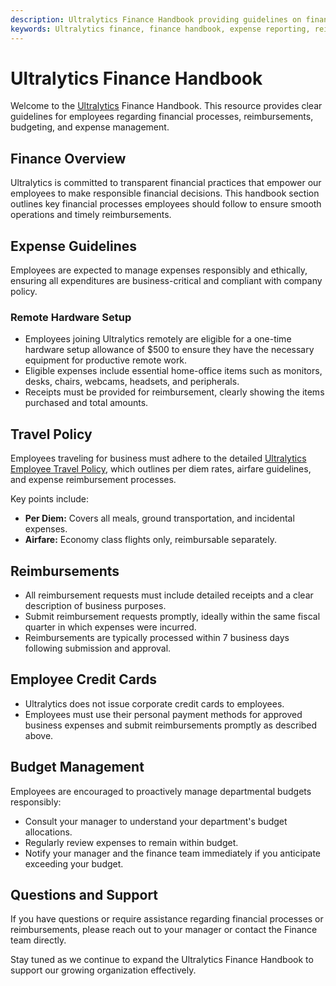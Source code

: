 ```yaml
---
description: Ultralytics Finance Handbook providing guidelines on financial procedures, travel policy, reimbursement processes, and expense management.
keywords: Ultralytics finance, finance handbook, expense reporting, reimbursements, travel policy, budget guidelines, remote setup
---
```


# Ultralytics Finance Handbook

Welcome to the [Ultralytics](https://www.ultralytics.com) Finance Handbook. This resource provides clear guidelines for employees regarding financial processes, reimbursements, budgeting, and expense management.

## Finance Overview

Ultralytics is committed to transparent financial practices that empower our employees to make responsible financial decisions. This handbook section outlines key financial processes employees should follow to ensure smooth operations and timely reimbursements.

## Expense Guidelines

Employees are expected to manage expenses responsibly and ethically, ensuring all expenditures are business-critical and compliant with company policy.

### Remote Hardware Setup

- Employees joining Ultralytics remotely are eligible for a one-time hardware setup allowance of $500 to ensure they have the necessary equipment for productive remote work.
- Eligible expenses include essential home-office items such as monitors, desks, chairs, webcams, headsets, and peripherals.
- Receipts must be provided for reimbursement, clearly showing the items purchased and total amounts.

## Travel Policy

Employees traveling for business must adhere to the detailed [Ultralytics Employee Travel Policy](../finance/travel.md), which outlines per diem rates, airfare guidelines, and expense reimbursement processes.

Key points include:

- **Per Diem:** Covers all meals, ground transportation, and incidental expenses.
- **Airfare:** Economy class flights only, reimbursable separately.

## Reimbursements

- All reimbursement requests must include detailed receipts and a clear description of business purposes.
- Submit reimbursement requests promptly, ideally within the same fiscal quarter in which expenses were incurred.
- Reimbursements are typically processed within 7 business days following submission and approval.

## Employee Credit Cards

- Ultralytics does not issue corporate credit cards to employees.
- Employees must use their personal payment methods for approved business expenses and submit reimbursements promptly as described above.

## Budget Management

Employees are encouraged to proactively manage departmental budgets responsibly:

- Consult your manager to understand your department's budget allocations.
- Regularly review expenses to remain within budget.
- Notify your manager and the finance team immediately if you anticipate exceeding your budget.

## Questions and Support

If you have questions or require assistance regarding financial processes or reimbursements, please reach out to your manager or contact the Finance team directly.

Stay tuned as we continue to expand the Ultralytics Finance Handbook to support our growing organization effectively.
